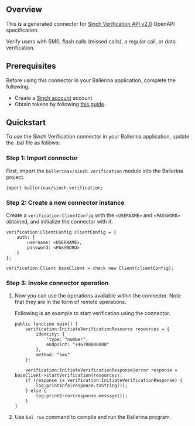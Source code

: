 ## Overview
This is a generated connector for [Sinch Verification API v2.0](https://www.sinch.com/) OpenAPI specification. 

Verify users with SMS, flash calls (missed calls), a regular call, or data verification.

## Prerequisites

Before using this connector in your Ballerina application, complete the following:

* Create a [Sinch account](https://www.sinch.com/) account
* Obtain tokens by following [this guide](https://developers.sinch.com/docs/verification/api-reference/authentication/).

## Quickstart

To use the Sinch Verification connector in your Ballerina application, update the .bal file as follows:

### Step 1: Import connector
First, import the `ballerinax/sinch.verification` module into the Ballerina project.
```ballerina
import ballerinax/sinch.verification;
```

### Step 2: Create a new connector instance
Create a `verification:ClientConfig` with the `<USERNAME>` and `<PASSWORD>` obtained, and initialize the connector with it.
```ballerina
verification:ClientConfig clientConfig = {
    auth: {
        username: <USERNAME>,
        password: <PASSWORD>
    }
};

verification:Client baseClient = check new Client(clientConfig);
```

### Step 3: Invoke connector operation
1. Now you can use the operations available within the connector. Note that they are in the form of remote operations.

    Following is an example to start verification using the connector. 

    ```ballerina
    public function main() {
        verification:InitiateVerificationResource resources = {
            identity: {
                'type: "number",
                endpoint: "+46700000000"
            },
            method: "sms"
        };

        verification:InitiateVerificationResponse|error response = baseClient->startVerification(resources);
        if (response is verification:InitiateVerificationResponse) {
            log:printInfo(response.toString());
        } else {
            log:printError(response.message());
        }
    }
    ``` 

2. Use `bal run` command to compile and run the Ballerina program.

